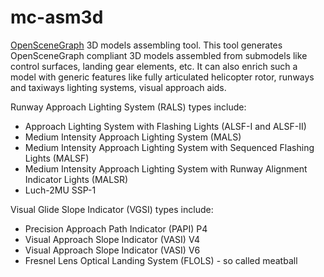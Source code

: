 # mc-asm3d
[OpenSceneGraph](http://www.openscenegraph.org/) 3D models assembling tool. This tool generates OpenSceneGraph compliant 3D models assembled from submodels like control surfaces, landing gear elements, etc. It can also enrich such a model with generic features like fully articulated helicopter rotor, runways and taxiways lighting systems, visual approach aids.

Runway Approach Lighting System (RALS) types include:

* Approach Lighting System with Flashing Lights (ALSF-I and ALSF-II)
* Medium Intensity Approach Lighting System (MALS)
* Medium Intensity Approach Lighting System with Sequenced Flashing Lights (MALSF)
* Medium Intensity Approach Lighting System with Runway Alignment Indicator Lights (MALSR)
* Luch-2MU SSP-1

Visual Glide Slope Indicator (VGSI) types include:

* Precision Approach Path Indicator (PAPI) P4
* Visual Approach Slope Indicator (VASI) V4
* Visual Approach Slope Indicator (VASI) V6
* Fresnel Lens Optical Landing System (FLOLS) - so called meatball
